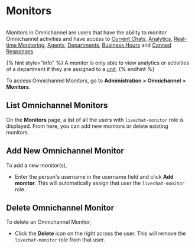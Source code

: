 # Monitors

<figure><img src="../../.gitbook/assets/Premium.svg" alt=""><figcaption></figcaption></figure>

Monitors in Omnichannel are users that have the ability to monitor Omnichannel activities and have access to [Current Chats](current-chats.md), [Analytics](analytics.md), [Real-time Monitoring](real-time-monitoring.md), [Agents](agents.md), [Departments](departments.md), [Business Hours](business-hours.md) and [Canned Responses](canned-responses/).

{% hint style="info" %}
A monitor is only able to view analytics or activities of a department if they are assigned to a [unit](units.md).
{% endhint %}

To access Omnichannel Monitors, go to **Administration > Omnichannel > Monitors**.

## List Omnichannel Monitors

On the **Monitors** page, a list of all the users with `livechat-monitor` role is displayed. From here, you can add new monitors or delete existing monitors.

## Add New Omnichannel Monitor

To add a new monitor(s),

* Enter the person's username in the username field and click **Add monitor**. This will automatically assign that user the `livechat-monitor` role.

## Delete Omnichannel Monitor

To delete an Omnichannel Monitor,

* Click the **Delete** icon on the right across the user. This will remove the `livechat-monitor` role from that user.
